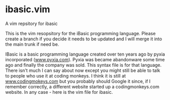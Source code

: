 # ibasic.vim
A vim repsitory for ibasic

This is the vim resopsitory for the iBasic programming language.  Please create a branch if you decide it needs to be updated and I will merge it into the main trunk if need be.

IBasic is a basic programming language created over ten years ago by pyxia incorporated (www.pyxia.com).  Pyxia was became abandonware some time ago and finally the company was sold.  This syntax file is for that language.  There isn't much I can say about now except you might still be able to talk to people who use it at coding monkeys.  I think it is still at www.codingmokeys.com but you probably should Google it since, if I remember correctly, a different website started up a codingmonkeys.com website.  In any case - here is the vim file for ibasic.
